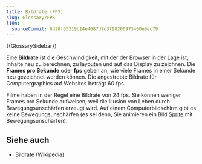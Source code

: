 ```yaml
---
title: Bildrate (FPS)
slug: Glossary/FPS
l10n:
  sourceCommit: 8d28f65319b14e4687d7c3f98200973400e9ec79
---
```


{{GlossarySidebar}}

Eine **Bildrate** ist die Geschwindigkeit, mit der der Browser in der Lage ist, Inhalte neu zu berechnen, zu layouten und auf das Display zu zeichnen. Die **Frames pro Sekunde** oder **fps** geben an, wie viele Frames in einer Sekunde neu gezeichnet werden können. Die angestrebte Bildrate für Computergraphics auf Websites beträgt 60 fps.

Filme haben in der Regel eine Bildrate von 24 fps. Sie können weniger Frames pro Sekunde aufweisen, weil die Illusion von Leben durch Bewegungsunschärfen erzeugt wird. Auf einem Computerbildschirm gibt es keine Bewegungsunschärfen (es sei denn, Sie animieren ein Bild [Sprite](/de/docs/Web/CSS/CSS_images/Implementing_image_sprites_in_CSS) mit Bewegungsunschärfen).

## Siehe auch

- [Bildrate](https://en.wikipedia.org/wiki/Frame_rate) (Wikipedia)
